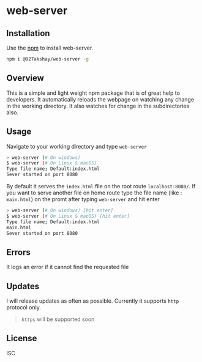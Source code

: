 # web-server

## Installation

Use the [npm](https://npmjs.com) to install web-server.

```bash
npm i @927akshay/web-server -g
```

## Overview

This is a simple and light weight npm package that is of great help to developers. It automatically reloads the webpage on watching any change in the working directory. It also watches for change in the subdirectories also.

## Usage
Navigate to your working directory and type `web-server`
```bash
> web-server (# On windows)
$ web-server (# On Linux & macOS)
Type file name; Default:index.html
Sever started on port 8080
```
By default it serves the `index.html` file on the root route `localhost:8080/`. If you want to serve another file on home route type the file name (like : `main.html`) on the promt after typing `web-server` and hit enter

``` bash
> web-server (# On windows) [hit enter]
$ web-server (# On Linux & macOS) [hit enter]
Type file name; Default:index.html
main.html
Sever started on port 8080
```
## Errors
It logs an error if it cannot find the requested file

## Updates
I will release updates as often as possible. Currently it supports `http` protocol only.
> `https` will be supported soon

## License
ISC